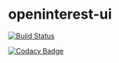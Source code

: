 # openinterest-ui

[![Build Status](https://travis-ci.com/shawnhack/openinterest-ui.svg?branch=develop)](https://travis-ci.com/shawnhack/openinterest-ui)

[![Codacy Badge](https://api.codacy.com/project/badge/Grade/8c6c82262c1e433d8d02309c735685ec)](https://www.codacy.com/project/shawnhack/openinterest-ui/dashboard?utm_source=github.com&amp;utm_medium=referral&amp;utm_content=shawnhack/openinterest-ui&amp;utm_campaign=Badge_Grade_Dashboard)
